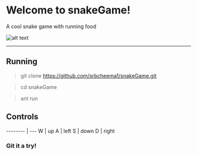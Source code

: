 Welcome to snakeGame!
===================
A cool snake game with running food

![alt text](https://github.com/srbcheema1/snakeGame/raw/master/src/images/box5.png)

----------


## Running

>  git clone https://github.com/srbcheema1/snakeGame.git

>  cd snakeGame

>  ant run

 
## Controls

-------- | ---
W  |  up
A  |  left
S  | down
D  |  right

### Git it a try! 
